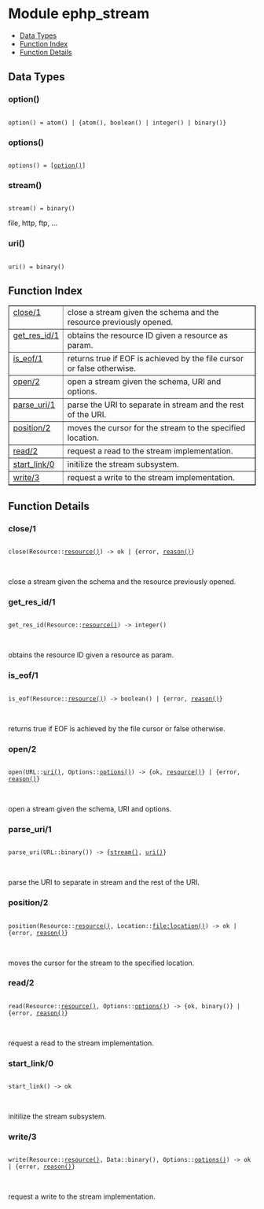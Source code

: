 

# Module ephp_stream #
* [Data Types](#types)
* [Function Index](#index)
* [Function Details](#functions)

<a name="types"></a>

## Data Types ##




### <a name="type-option">option()</a> ###


<pre><code>
option() = atom() | {atom(), boolean() | integer() | binary()}
</code></pre>




### <a name="type-options">options()</a> ###


<pre><code>
options() = [<a href="#type-option">option()</a>]
</code></pre>




### <a name="type-stream">stream()</a> ###


<pre><code>
stream() = binary()
</code></pre>

 file, http, ftp, ...



### <a name="type-uri">uri()</a> ###


<pre><code>
uri() = binary()
</code></pre>

<a name="index"></a>

## Function Index ##


<table width="100%" border="1" cellspacing="0" cellpadding="2" summary="function index"><tr><td valign="top"><a href="#close-1">close/1</a></td><td>close a stream given the schema and the resource previously opened.</td></tr><tr><td valign="top"><a href="#get_res_id-1">get_res_id/1</a></td><td>obtains the resource ID given a resource as param.</td></tr><tr><td valign="top"><a href="#is_eof-1">is_eof/1</a></td><td>returns true if EOF is achieved by the file cursor or false otherwise.</td></tr><tr><td valign="top"><a href="#open-2">open/2</a></td><td>open a stream given the schema, URI and options.</td></tr><tr><td valign="top"><a href="#parse_uri-1">parse_uri/1</a></td><td>parse the URI to separate in stream and the rest of the URI.</td></tr><tr><td valign="top"><a href="#position-2">position/2</a></td><td>moves the cursor for the stream to the specified location.</td></tr><tr><td valign="top"><a href="#read-2">read/2</a></td><td>request a read to the stream implementation.</td></tr><tr><td valign="top"><a href="#start_link-0">start_link/0</a></td><td>initilize the stream subsystem.</td></tr><tr><td valign="top"><a href="#write-3">write/3</a></td><td>request a write to the stream implementation.</td></tr></table>


<a name="functions"></a>

## Function Details ##

<a name="close-1"></a>

### close/1 ###

<pre><code>
close(Resource::<a href="#type-resource">resource()</a>) -&gt; ok | {error, <a href="#type-reason">reason()</a>}
</code></pre>
<br />

close a stream given the schema and the resource previously opened.

<a name="get_res_id-1"></a>

### get_res_id/1 ###

<pre><code>
get_res_id(Resource::<a href="#type-resource">resource()</a>) -&gt; integer()
</code></pre>
<br />

obtains the resource ID given a resource as param.

<a name="is_eof-1"></a>

### is_eof/1 ###

<pre><code>
is_eof(Resource::<a href="#type-resource">resource()</a>) -&gt; boolean() | {error, <a href="#type-reason">reason()</a>}
</code></pre>
<br />

returns true if EOF is achieved by the file cursor or false otherwise.

<a name="open-2"></a>

### open/2 ###

<pre><code>
open(URL::<a href="#type-uri">uri()</a>, Options::<a href="#type-options">options()</a>) -&gt; {ok, <a href="#type-resource">resource()</a>} | {error, <a href="#type-reason">reason()</a>}
</code></pre>
<br />

open a stream given the schema, URI and options.

<a name="parse_uri-1"></a>

### parse_uri/1 ###

<pre><code>
parse_uri(URL::binary()) -&gt; {<a href="#type-stream">stream()</a>, <a href="#type-uri">uri()</a>}
</code></pre>
<br />

parse the URI to separate in stream and the rest of the URI.

<a name="position-2"></a>

### position/2 ###

<pre><code>
position(Resource::<a href="#type-resource">resource()</a>, Location::<a href="file.md#type-location">file:location()</a>) -&gt; ok | {error, <a href="#type-reason">reason()</a>}
</code></pre>
<br />

moves the cursor for the stream to the specified location.

<a name="read-2"></a>

### read/2 ###

<pre><code>
read(Resource::<a href="#type-resource">resource()</a>, Options::<a href="#type-options">options()</a>) -&gt; {ok, binary()} | {error, <a href="#type-reason">reason()</a>}
</code></pre>
<br />

request a read to the stream implementation.

<a name="start_link-0"></a>

### start_link/0 ###

<pre><code>
start_link() -&gt; ok
</code></pre>
<br />

initilize the stream subsystem.

<a name="write-3"></a>

### write/3 ###

<pre><code>
write(Resource::<a href="#type-resource">resource()</a>, Data::binary(), Options::<a href="#type-options">options()</a>) -&gt; ok | {error, <a href="#type-reason">reason()</a>}
</code></pre>
<br />

request a write to the stream implementation.

